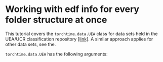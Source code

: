 # Working with edf info for every folder structure at once

This tutorial covers the `torchtime.data.UEA` class for data sets held in the UEA/UCR classification repository [[link]](https://www.timeseriesclassification.com/). 
A similar approach applies for other data sets, see the.

`torchtime.data.UEA` has the following arguments:
